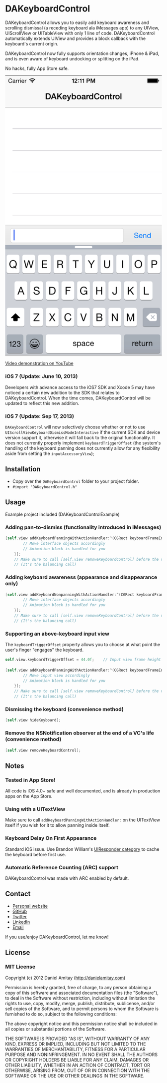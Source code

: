 # DAKeyboardControl

DAKeyboardControl allows you to easily add keyboard awareness and scrolling dismissal (a receding keyboard ala iMessages app) to any UIView, UIScrollView or UITableView with only 1 line of code. DAKeyboardControl automatically extends UIView and provides a block callback with the keyboard's current origin.

DAKeyboardControl now fully supports orientation changes, iPhone & iPad, and is even aware of keyboard undocking or splitting on the iPad.

No hacks, fully App Store safe.

![Screenshot](https://github.com/danielamitay/DAKeyboardControl/raw/master/screenshot.png)

[Video demonstration on YouTube](http://www.youtube.com/watch?v=J6GLro0cyDU)

### iOS 7 (Update: June 10, 2013)

Developers with advance access to the iOS7 SDK and Xcode 5 may have noticed a certain new addition to the SDK that relates to DAKeyboardControl. When the time comes, DAKeyboardControl will be updated to reflect this new addition.

### iOS 7 (Update: Sep 17, 2013)

`DAKeyboardControl` will now selectively choose whether or not to use `UIScrollViewKeyboardDismissModeInteractive` if the current SDK and device version support it, otherwise it will fall back to the original functionality. It does not currently properly implement `keyboardTriggerOffset` (the system's handling of the keyboard panning does not currently allow for any flexibility aside from setting the `inputAccessoryView`);

## Installation

- Copy over the `DAKeyboardControl` folder to your project folder.
- `#import "DAKeyboardControl.h"`

## Usage

Example project included (DAKeyboardControlExample)

### Adding pan-to-dismiss (functionality introduced in iMessages)

```objective-c
[self.view addKeyboardPanningWithActionHandler:^(CGRect keyboardFrameInView) {
        // Move interface objects accordingly
		// Animation block is handled for you
    }];
	// Make sure to call [self.view removeKeyboardControl] before the view is released.
	// (It's the balancing call)
```

### Adding keyboard awareness (appearance and disappearance only)

```objective-c
[self.view addKeyboardNonpanningWithActionHandler:^(CGRect keyboardFrameInView) {
        // Move interface objects accordingly
		// Animation block is handled for you
    }];
	// Make sure to call [self.view removeKeyboardControl] before the view is released.
	// (It's the balancing call)
```

### Supporting an above-keyboard input view

The `keyboardTriggerOffset` property allows you to choose at what point the user's finger "engages" the keyboard.

```objective-c
self.view.keyboardTriggerOffset = 44.0f;	// Input view frame height

[self.view addKeyboardPanningWithActionHandler:^(CGRect keyboardFrameInView) {
        // Move input view accordingly
		// Animation block is handled for you
    }];
	// Make sure to call [self.view removeKeyboardControl] before the view is released.
	// (It's the balancing call)
```

### Dismissing the keyboard (convenience method)

```objective-c
[self.view hideKeyboard];
```

### Remove the NSNotification observer at the end of a VC's life (convenience method)

```objective-c
[self.view removeKeyboardControl];
```

## Notes

### Tested in App Store!
All code is iOS 4.0+ safe and well documented, and is already in production apps on the App Store.

### Using with a UITextView
Make sure to call `addKeyboardPanningWithActionHandler:` on the UITextView itself if you wish for it to allow panning inside itself.

### Keyboard Delay On First Appearance
Standard iOS issue. Use Brandon William's [UIResponder category](https://github.com/mbrandonw/UIResponder-KeyboardCache) to cache the keyboard before first use.

### Automatic Reference Counting (ARC) support
DAKeyboardControl was made with ARC enabled by default.

## Contact

- [Personal website](http://danielamitay.com)
- [GitHub](http://github.com/danielamitay)
- [Twitter](http://twitter.com/danielamitay)
- [LinkedIn](http://www.linkedin.com/in/danielamitay)
- [Email](mailto:hello@danielamitay.com)

If you use/enjoy DAKeyboardControl, let me know!

## License

### MIT License

Copyright (c) 2012 Daniel Amitay (http://danielamitay.com)

Permission is hereby granted, free of charge, to any person obtaining a copy
of this software and associated documentation files (the "Software"), to deal
in the Software without restriction, including without limitation the rights
to use, copy, modify, merge, publish, distribute, sublicense, and/or sell
copies of the Software, and to permit persons to whom the Software is
furnished to do so, subject to the following conditions:

The above copyright notice and this permission notice shall be included in
all copies or substantial portions of the Software.

THE SOFTWARE IS PROVIDED "AS IS", WITHOUT WARRANTY OF ANY KIND, EXPRESS OR
IMPLIED, INCLUDING BUT NOT LIMITED TO THE WARRANTIES OF MERCHANTABILITY,
FITNESS FOR A PARTICULAR PURPOSE AND NONINFRINGEMENT. IN NO EVENT SHALL THE
AUTHORS OR COPYRIGHT HOLDERS BE LIABLE FOR ANY CLAIM, DAMAGES OR OTHER
LIABILITY, WHETHER IN AN ACTION OF CONTRACT, TORT OR OTHERWISE, ARISING FROM,
OUT OF OR IN CONNECTION WITH THE SOFTWARE OR THE USE OR OTHER DEALINGS IN
THE SOFTWARE.
